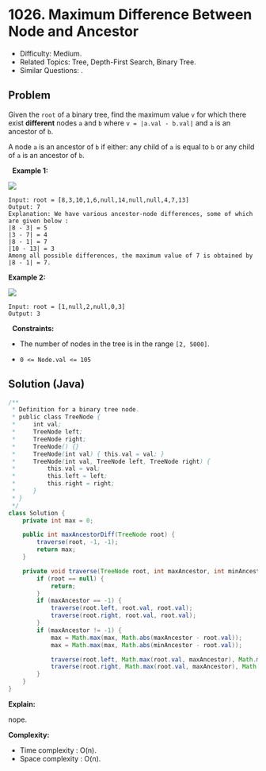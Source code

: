 # 1026. Maximum Difference Between Node and Ancestor

- Difficulty: Medium.
- Related Topics: Tree, Depth-First Search, Binary Tree.
- Similar Questions: .

## Problem

Given the ```root``` of a binary tree, find the maximum value ```v``` for which there exist **different** nodes ```a``` and ```b``` where ```v = |a.val - b.val|``` and ```a``` is an ancestor of ```b```.

A node ```a``` is an ancestor of ```b``` if either: any child of ```a``` is equal to ```b``` or any child of ```a``` is an ancestor of ```b```.

 
**Example 1:**

![](https://assets.leetcode.com/uploads/2020/11/09/tmp-tree.jpg)

```
Input: root = [8,3,10,1,6,null,14,null,null,4,7,13]
Output: 7
Explanation: We have various ancestor-node differences, some of which are given below :
|8 - 3| = 5
|3 - 7| = 4
|8 - 1| = 7
|10 - 13| = 3
Among all possible differences, the maximum value of 7 is obtained by |8 - 1| = 7.
```

**Example 2:**

![](https://assets.leetcode.com/uploads/2020/11/09/tmp-tree-1.jpg)

```
Input: root = [1,null,2,null,0,3]
Output: 3
```

 
**Constraints:**


	
- The number of nodes in the tree is in the range ```[2, 5000]```.
	
- ```0 <= Node.val <= 105```



## Solution (Java)

```java
/**
 * Definition for a binary tree node.
 * public class TreeNode {
 *     int val;
 *     TreeNode left;
 *     TreeNode right;
 *     TreeNode() {}
 *     TreeNode(int val) { this.val = val; }
 *     TreeNode(int val, TreeNode left, TreeNode right) {
 *         this.val = val;
 *         this.left = left;
 *         this.right = right;
 *     }
 * }
 */
class Solution {
    private int max = 0;

    public int maxAncestorDiff(TreeNode root) {
        traverse(root, -1, -1);
        return max;
    }

    private void traverse(TreeNode root, int maxAncestor, int minAncestor) {
        if (root == null) {
            return;
        }
        if (maxAncestor == -1) {
            traverse(root.left, root.val, root.val);
            traverse(root.right, root.val, root.val);
        }
        if (maxAncestor != -1) {
            max = Math.max(max, Math.abs(maxAncestor - root.val));
            max = Math.max(max, Math.abs(minAncestor - root.val));

            traverse(root.left, Math.max(root.val, maxAncestor), Math.min(root.val, minAncestor));
            traverse(root.right, Math.max(root.val, maxAncestor), Math.min(root.val, minAncestor));
        }
    }
}
```

**Explain:**

nope.

**Complexity:**

* Time complexity : O(n).
* Space complexity : O(n).
